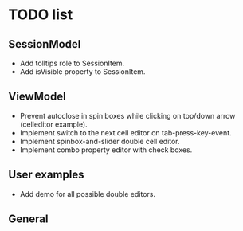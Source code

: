 # TODO list

## SessionModel

+ Add tolltips role to SessionItem.
+ Add isVisible property to SessionItem.

## ViewModel

+ Prevent autoclose in spin boxes while clicking on top/down arrow (celleditor example).
+ Implement switch to the next cell editor on tab-press-key-event.
+ Implement spinbox-and-slider double cell editor.
+ Implement combo property editor with check boxes.

## User examples

+ Add demo for all possible double editors.

## General
